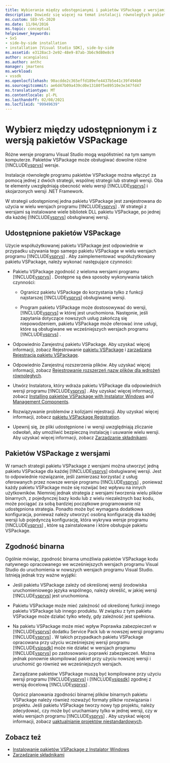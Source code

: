 ```yaml
---
title: Wybieranie między udostępnianymi i pakietów VSPackage z wersjami | Microsoft Docs
description: Dowiedz się więcej na temat instalacji równoległych pakietów VSPackage za pomocą strategii udostępnionych lub z obsługą wersji z wieloma wersjami programu Visual Studio i .NET Framework.
ms.custom: SEO-VS-2020
ms.date: 11/04/2016
ms.topic: conceptual
helpviewer_keywords:
- SxS
- side-by-side installation
- installation [Visual Studio SDK], side-by-side
ms.assetid: e3128ac3-2e92-48e9-87ab-3b6c9d80e8c9
author: acangialosi
ms.author: anthc
manager: jmartens
ms.workload:
- vssdk
ms.openlocfilehash: 90acdde2c365effd189efe4437b5e41c39f494b0
ms.sourcegitcommit: ae6d47b09a439cd0e13180f5e89510e3e347fd47
ms.translationtype: MT
ms.contentlocale: pl-PL
ms.lasthandoff: 02/08/2021
ms.locfileid: "99949639"
---
```

# <a name="choose-between-shared-and-versioned-vspackages"></a>Wybierz między udostępnionym i z wersją pakietów VSPackage
Różne wersje programu Visual Studio mogą współistnieć na tym samym komputerze. Pakietów VSPackage może obsługiwać dowolne różne [!INCLUDE[vsprvs](../code-quality/includes/vsprvs_md.md)] wersje.

 Instalacje równoległe programu pakietów VSPackage można włączyć za pomocą jednej z dwóch strategii, wspólnej strategii lub strategii wersji. Oba te elementy uwzględniają obecność wielu wersji [!INCLUDE[vsprvs](../code-quality/includes/vsprvs_md.md)] i skojarzonych wersji .NET Framework.

 W strategii udostępnionej jedna pakietu VSPackage jest zarejestrowana do użycia w wielu wersjach programu [!INCLUDE[vsprvs](../code-quality/includes/vsprvs_md.md)] . W strategii z wersjami są instalowane wiele bibliotek DLL pakietu VSPackage, po jednej dla każdej [!INCLUDE[vsprvs](../code-quality/includes/vsprvs_md.md)] obsługiwanej wersji.

## <a name="shared-vspackages"></a>Udostępnione pakietów VSPackage
 Użycie współużytkowanej pakietu VSPackage jest odpowiednie w przypadku używania tego samego pakietu VSPackage w wielu wersjach programu [!INCLUDE[vsprvs](../code-quality/includes/vsprvs_md.md)] . Aby zaimplementować współużytkowany pakietu VSPackage, należy wykonać następujące czynności:

- Pakietu VSPackage zgodność z wieloma wersjami programu [!INCLUDE[vsprvs](../code-quality/includes/vsprvs_md.md)] . Dostępne są dwa sposoby wykonywania takich czynności:

  - Ogranicz pakietu VSPackage do korzystania tylko z funkcji najstarszej [!INCLUDE[vsprvs](../code-quality/includes/vsprvs_md.md)] obsługiwanej wersji.

  - Program pakietu VSPackage może dostosowywać do wersji, [!INCLUDE[vsprvs](../code-quality/includes/vsprvs_md.md)] w której jest uruchomiona. Następnie, jeśli zapytania dotyczące nowszych usług zakończą się niepowodzeniem, pakietu VSPackage może oferować inne usługi, które są obsługiwane we wcześniejszych wersjach programu [!INCLUDE[vsprvs](../code-quality/includes/vsprvs_md.md)] .

- Odpowiednio Zarejestruj pakietu VSPackage. Aby uzyskać więcej informacji, zobacz Rejestrowanie [pakietu VSPackage](../extensibility/internals/vspackage-registration.md) i [zarządzana Rejestracja pakietu VSPackage](/previous-versions/bb166783(v=vs.100)).

- Odpowiednio Zarejestruj rozszerzenia plików. Aby uzyskać więcej informacji, zobacz [Rejestrowanie rozszerzeń nazw plików dla wdrożeń równoległych](../extensibility/registering-file-name-extensions-for-side-by-side-deployments.md).

- Utwórz Instalatora, który wdraża pakietu VSPackage dla odpowiednich wersji programu [!INCLUDE[vsprvs](../code-quality/includes/vsprvs_md.md)] . Aby uzyskać więcej informacji, zobacz [Installing pakietów VSPackage with Instalator Windows](../extensibility/internals/installing-vspackages-with-windows-installer.md) and [Management Components](../extensibility/internals/component-management.md).

- Rozwiązywanie problemów z kolizjami rejestracji. Aby uzyskać więcej informacji, zobacz [pakietu VSPackage Registration](../extensibility/internals/vspackage-registration.md).

- Upewnij się, że pliki udostępnione i w wersji uwzględniają zliczanie odwołań, aby umożliwić bezpieczną instalację i usuwanie wielu wersji. Aby uzyskać więcej informacji, zobacz [Zarządzanie składnikami](../extensibility/internals/component-management.md).

## <a name="versioned-vspackages"></a>Pakietów VSPackage z wersjami
 W ramach strategii pakietu VSPackage z wersjami można utworzyć jedną pakietu VSPackage dla każdej [!INCLUDE[vsprvs](../code-quality/includes/vsprvs_md.md)] obsługiwanej wersji. Jest to odpowiednie rozwiązanie, jeśli zamierzasz korzystać z usług oferowanych przez nowsze wersje programu [!INCLUDE[vsprvs](../code-quality/includes/vsprvs_md.md)] , ponieważ każdy pakietu VSPackage może się rozwijać bez wpływu na innych użytkowników. Niemniej jednak strategia z wersjami tworzenia wielu plików binarnych, z pojedynczej bazy kodu lub z wielu niezależnych baz kodu, może pociągać za sobą bardziej początkowe programowanie niż udostępniona strategia. Ponadto może być wymagana dodatkowa konfiguracja, ponieważ należy utworzyć osobną konfigurację dla każdej wersji lub pojedynczą konfigurację, która wykrywa wersje programu [!INCLUDE[vsprvs](../code-quality/includes/vsprvs_md.md)] , które są zainstalowane i które obsługuje pakietu VSPackage.

## <a name="binary-compatibility"></a>Zgodność binarna
 Ogólnie mówiąc, zgodność binarna umożliwia pakietów VSPackage kodu natywnego opracowanego we wcześniejszych wersjach programu Visual Studio do uruchomienia w nowszych wersjach programu Visual Studio. Istnieją jednak trzy ważne wyjątki:

- Jeśli pakietu VSPackage zależy od określonej wersji środowiska uruchomieniowego języka wspólnego, należy określić, w jakiej wersji [!INCLUDE[vsprvs](../code-quality/includes/vsprvs_md.md)] jest uruchomiona.

- Pakietu VSPackage może mieć zależność od określonej funkcji innego pakietu VSPackage lub innego produktu. W związku z tym pakietu VSPackage może działać tylko wtedy, gdy zależność jest spełniona.

- Na pakietu VSPackage może mieć wpływ Poprawka zabezpieczeń w [!INCLUDE[vsprvs](../code-quality/includes/vsprvs_md.md)] dodatku Service Pack lub w nowszej wersji programu [!INCLUDE[vsprvs](../code-quality/includes/vsprvs_md.md)] . W takich przypadkach pakietu VSPackage opracowana przy użyciu wcześniejszej wersji programu [!INCLUDE[vsipsdk](../extensibility/includes/vsipsdk_md.md)] może nie działać w wersjach programu [!INCLUDE[vsprvs](../code-quality/includes/vsprvs_md.md)] po zastosowaniu poprawki zabezpieczeń. Można jednak ponownie skompilować pakiet przy użyciu nowszej wersji i uruchomić go również we wcześniejszych wersjach.

  Zarządzane pakietów VSPackage muszą być kompilowane przy użyciu wersji programu [!INCLUDE[vsprvs](../code-quality/includes/vsprvs_md.md)] i [!INCLUDE[vsipsdk](../extensibility/includes/vsipsdk_md.md)] zgodnej z wersją docelową [!INCLUDE[vsprvs](../code-quality/includes/vsprvs_md.md)] .

  Oprócz planowania zgodności binarnej plików binarnych pakietu VSPackage należy również rozważyć formaty plików rozwiązania i projektu. Jeśli pakietu VSPackage tworzy nowy typ projektu, należy zdecydować, czy może być uruchamiany tylko w jednej wersji, czy w wielu wersjach programu [!INCLUDE[vsprvs](../code-quality/includes/vsprvs_md.md)] . Aby uzyskać więcej informacji, zobacz [uaktualnianie projektów niestandardowych](../extensibility/internals/upgrading-projects.md#upgrading-custom-projects).

## <a name="see-also"></a>Zobacz też
- [Instalowanie pakietów VSPackage z Instalator Windows](../extensibility/internals/installing-vspackages-with-windows-installer.md)
- [Zarządzanie składnikami](../extensibility/internals/component-management.md)